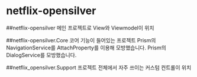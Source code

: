 # netflix-opensilver

##netflix-opensilver
메인 프로젝트로 View와 Viewmodel이 위치

##netflix-opensilver.Core
코어 기능이 들어있는 프로젝트
Prism의 NavigationService를 AttachProperty를 이용해 모방했습니다.
Prism의 DialogService를 모방했습니다.

##netflix_opensilver.Support
프로젝트 전체에서 자주 쓰이는 커스텀 컨트롤이 위치
